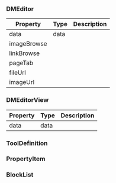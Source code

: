 

### DMEditor

Property|Type|Description|
------|-----|----|
data|data||
imageBrowse|||
linkBrowse|||
pageTab|||
fileUrl|||
imageUrl|||

### DMEditorView
Property|Type|Description|
------|-----|----|
data|data||

### ToolDefinition

### PropertyItem

### BlockList

